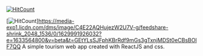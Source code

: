 [![HitCount](https://media-exp1.licdn.com/dms/image/C4E22AQE-8aG55kYW0w/feedshare-shrink_2048_1536/0/1629991957666?e=1633564800&v=beta&t=toRJDinLRbM9P3rBtMfLkJX1AQBVOLFmmH_IEs3S7Ts)](https://media-exp1.licdn.com/dms/image/C4E22AQE-8aG55kYW0w/feedshare-shrink_2048_1536/0/1629991957666?e=1633564800&v=beta&t=toRJDinLRbM9P3rBtMfLkJX1AQBVOLFmmH_IEs3S7Ts)

[![HitCount](https://media-exp1.licdn.com/dms/image/C4E22AQHujezW2U7V-g/feedshare-shrink_2048_1536/0/1629991926032?e=1633564800&v=beta&t=GEtYLsSJFphKBrRdf9mGs3gTxnjMDSt0eCBsBOlF7QQ)]https://media-exp1.licdn.com/dms/image/C4E22AQHujezW2U7V-g/feedshare-shrink_2048_1536/0/1629991926032?e=1633564800&v=beta&t=GEtYLsSJFphKBrRdf9mGs3gTxnjMDSt0eCBsBOlF7QQ
A simple tourism web app created with ReactJS and css.

